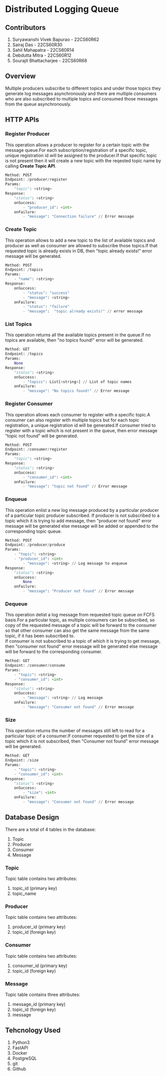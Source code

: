 <!-- **Distributed queue**

-   able to handle multiple producers and consumers that can subscribe to different topics
-   Different producers can publish topics asynchronously over the queue, whereas multiple consumers can retrieve the topics asynchronously, for which they are subscribed to -->

# Distributed Logging Queue
## Contributors
1. Suryawanshi Vivek Bapurao - 22CS60R62
2. Sairaj Das - 22CS60R30
3. Sahil Mahapatra - 22CS60R14
4. Debdutta Mitra - 22CS60R12
5. Sourajit Bhattacharjee - 22CS60R68


## Overview
Multiple producers subscribe to different topics and under those topics they generate log messages asynchronously and there are multiple consumers who are also subscribed to multiple topics and consumed those messages from the queue asynchronously.

## HTTP APIs
### Register Producer
This operation allows a producer to register for a certain topic with the message queue.For each subscription/registration of a specific topic, unique registration id will be assigned to the producer.If that specific topic is not present then it will create a new topic with the reqested topic name by calling **Create Topic API**.

```python
Method: POST
Endpoint: /producer/register
Params:
    "topic": <string>
Response:
    "status": <string>
    onSuccess:
        - "producer_id": <int>
    onFailure:
        - "message": "Connection failure" // Error message
```

### Create Topic
This operation allows to add a new topic to the list of available topics and producer as well as consumer are allowed to subscribe those topics.If that requested topic is already exists in DB, then "topic already exists!" error message will be generated.

```python
Method: POST
Endpoint: /topics
Params:
    - "name": <string>
Response:
    onSuccess:
        - "status": "success"
        - "message": <string>
    onFailure:
        - "status": "failure"
        - "message":  "topic already exists!" // error message
```

### List Topics
This operation returns all the available topics present in the queue.If no topics are available, then "no topics found!" error will be generated.
```python
Method: GET
Endpoint: /topics
Params:
    None
Response:
    "status": <string>
    onSuccess:
        - "topics": List[<string>] // List of topic names
    onFailure:
        - "message": "No topics found!" // Error message
``` 

### Register Consumer
This operation allows each consumer to register with a specific topic.A consumer can also register with multiple topics but for each topic registration, a unique registration id will be generated.If consumer tried to register with a topic which is not present in the queue, then error message "topic not found" will be generated.
```python
Method: POST
Endpoint: /consumer/register
Params:
    "topic": <string>
Response:
    "status": <string>
    onSuccess:
        - "consumer_id": <int>
    onFailure:
        - "message": "topic not found" // Error message
```

### Enqueue
This operation enlist a new log message produced by a particular producer of a particular topic producer subscribed. If producer is not subscribed to a topic which it is trying to add message, then "producer not found" error message will be generated else message will be added or appended to the corresponding topic queue.

```python
Method: POST
Endpoint: /producer/produce
Params:
    - "topic": <string>
    - "producer_id": <int>
        - "message": <string> // Log message to enqueue
Response:
    "status": <string>
    onSuccess:
        None
    onFailure:
        - "message": "Producer not found" // Error message
```

### Dequeue
This operation delist a log message from requested topic queue on FCFS basis.For a particular topic, as multiple consumers can be subscribed, so copy of the requested message of a topic will be forward to the consumer so that other consumer can also get the same message from the same topic, if it has been subscribed to.  
If consumer is not subscribed to a topic of which it is trying to get message, then "consumer not found" error message will be generated else message will be forward to the corresponding consumer.

```python
Method: GET
Endpoint: /consumer/consume
Params:
    - "topic": <string>
    - "consumer_id": <int>
Response:
    "status": <string>
    onSuccess:
        - "message": <string> // Log message
    onFailure:
        - "message": "Consumer not found" // Error message
```

### Size
This operation returns the number of messages still left to read for a particular topic of a consumer.If consumer requested to get the size of a topic which it is not subscribed, then "Consumer not found" error message will be generated.
```python
Method: GET
Endpoint: /size
Params:
    - "topic": <string>
    - "consumer_id": <int>
Response:
    "status": <string>
    onSuccess:
        - "size": <int>
    onFailure:
        - "message": "Consumer not found" // Error message
```
## Database Design
There are a total of 4 tables in the database:
1. Topic
2. Producer
3. Consumer
4. Message

### Topic
Topic table contains two attributes:
1. topic_id (primary key)
2. topic_name

### Producer
Topic table contains two attributes:
1. producer_id (primary key)
2. topic_id (foreign key)

### Consumer
Topic table contains two attributes:
1. consumer_id (primary key)
2. topic_id (foreign key)

### Message
Topic table contains three attributes:
1. message_id (primary key)
2. topic_id (foreign key)
3. message




## Tehcnology Used
1. Python3
2. FastAPI
3. Docker
4. PostgreSQL
5. git
6. Github

